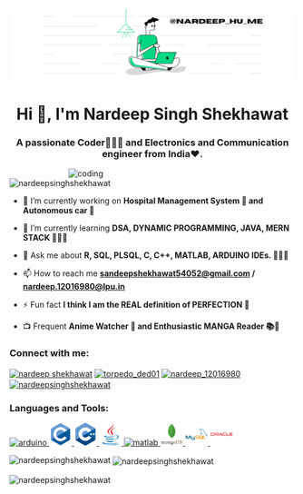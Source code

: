 ![logo](https://github.com/NARDEEPsinghSHEKHAWAT/NARDEEPsinghSHEKHAWAT/blob/main/Banner.png)
<h1 align="center">Hi 👋, I'm Nardeep Singh Shekhawat</h1>
<h3 align="center">A passionate Coder👨🏻‍💻 and Electronics and Communication engineer from India❤.</h3>
<img align="right" alt="coding" width="400" src="https://user-images.githubusercontent.com/94340453/222454454-1ba6caa1-6c93-4bf6-80a6-6821aadfaeee.png">
<p align="left"> <img src="https://komarev.com/ghpvc/?username=nardeepsinghshekhawat&label=Profile%20views&color=0e75b6&style=flat" alt="nardeepsinghshekhawat" /> </p>

- 🔭 I’m currently working on **Hospital Management System 🏥 and Autonomous car 🚗**

- 🌱 I’m currently learning **DSA, DYNAMIC PROGRAMMING, JAVA, MERN STACK 👨🏻‍💻**

- 💬 Ask me about **R, SQL, PLSQL, C, C++, MATLAB, ARDUINO IDEs. 🙋🏻‍♂️**

- 📫 How to reach me **sandeepshekhawat54052@gmail.com / nardeep.12016980@lpu.in**

- ⚡ Fun fact **I think I am the REAL definition of PERFECTION 🎯**

- 📺 Frequent **Anime Watcher 👀 and Enthusiastic MANGA Reader 📚💭**


<h3 align="left">Connect with me:</h3>
<p align="left">
<a href="https://linkedin.com/in/nardeep shekhawat" target="blank"><img align="center" src="https://raw.githubusercontent.com/rahuldkjain/github-profile-readme-generator/master/src/images/icons/Social/linked-in-alt.svg" alt="nardeep shekhawat" height="30" width="40" /></a>
<a href="https://www.codechef.com/users/torpedo_ded01" target="blank"><img align="center" src="https://cdn.jsdelivr.net/npm/simple-icons@3.1.0/icons/codechef.svg" alt="torpedo_ded01" height="30" width="40" /></a>
<a href="https://www.hackerrank.com/nardeep_12016980" target="blank"><img align="center" src="https://raw.githubusercontent.com/rahuldkjain/github-profile-readme-generator/master/src/images/icons/Social/hackerrank.svg" alt="nardeep_12016980" height="30" width="40" /></a>
<a href="https://www.leetcode.com/nardeepsinghshekhawat" target="blank"><img align="center" src="https://raw.githubusercontent.com/rahuldkjain/github-profile-readme-generator/master/src/images/icons/Social/leet-code.svg" alt="nardeepsinghshekhawat" height="30" width="40" /></a>
</p>

<h3 align="left">Languages and Tools:</h3>
<p align="left"> <a href="https://www.arduino.cc/" target="_blank" rel="noreferrer"> <img src="https://cdn.worldvectorlogo.com/logos/arduino-1.svg" alt="arduino" width="40" height="40"/> </a> <a href="https://www.cprogramming.com/" target="_blank" rel="noreferrer"> <img src="https://raw.githubusercontent.com/devicons/devicon/master/icons/c/c-original.svg" alt="c" width="40" height="40"/> </a> <a href="https://www.w3schools.com/cpp/" target="_blank" rel="noreferrer"> <img src="https://raw.githubusercontent.com/devicons/devicon/master/icons/cplusplus/cplusplus-original.svg" alt="cplusplus" width="40" height="40"/> </a> <a href="https://www.java.com" target="_blank" rel="noreferrer"> <img src="https://raw.githubusercontent.com/devicons/devicon/master/icons/java/java-original.svg" alt="java" width="40" height="40"/> </a> <a href="https://www.mathworks.com/" target="_blank" rel="noreferrer"> <img src="https://upload.wikimedia.org/wikipedia/commons/2/21/Matlab_Logo.png" alt="matlab" width="40" height="40"/> </a> <a href="https://www.mongodb.com/" target="_blank" rel="noreferrer"> <img src="https://raw.githubusercontent.com/devicons/devicon/master/icons/mongodb/mongodb-original-wordmark.svg" alt="mongodb" width="40" height="40"/> </a> <a href="https://www.mysql.com/" target="_blank" rel="noreferrer"> <img src="https://raw.githubusercontent.com/devicons/devicon/master/icons/mysql/mysql-original-wordmark.svg" alt="mysql" width="40" height="40"/> </a> <a href="https://www.oracle.com/" target="_blank" rel="noreferrer"> <img src="https://raw.githubusercontent.com/devicons/devicon/master/icons/oracle/oracle-original.svg" alt="oracle" width="40" height="40"/> </a> </p>

<p><img align="left" src="https://github-readme-stats.vercel.app/api/top-langs?username=nardeepsinghshekhawat&show_icons=true&locale=en&layout=compact" alt="nardeepsinghshekhawat" /></p>

<p>&nbsp;<img align="center" src="https://github-readme-stats.vercel.app/api?username=nardeepsinghshekhawat&show_icons=true&locale=en" alt="nardeepsinghshekhawat" /></p>

<p><img align="center" src="https://github-readme-streak-stats.herokuapp.com/?user=nardeepsinghshekhawat&" alt="nardeepsinghshekhawat" /></p>

